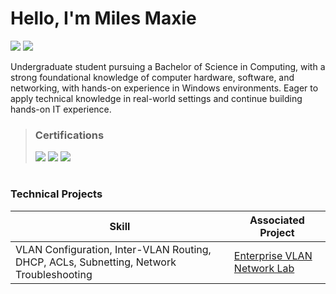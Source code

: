 # Hello, I'm Miles Maxie

<a href=""><img src="https://img.shields.io/badge/-LinkedIn-0072b1?&style=for-the-badge&logo=linkedin&logoColor=white" /></a>
<a href=""><img src="https://img.shields.io/badge/-Medium-12100E?&style=for-the-badge&logo=medium&logoColor=white" /></a>

Undergraduate student pursuing a Bachelor of Science in Computing, with a strong foundational knowledge of computer hardware, software, and networking, with hands-on experience in Windows environments. Eager to apply technical knowledge in real-world settings and continue building hands-on IT experience.

> ### Certifications
> <img src="https://img.shields.io/badge/-Security%2B-FF0000?&style=for-the-badge&logo=CompTIA&logoColor=white" />
> <img src="https://img.shields.io/badge/-Network%2B-FF0000?&style=for-the-badge&logo=CompTIA&logoColor=white" />
> <img src="https://img.shields.io/badge/-CCNA (In Progress)-0A66C2?style=for-the-badge&logo=Cisco&logoColor=white" />
#

### Technical Projects

| Skill                                         | Associated Project         |
|-----------------------------------------------|----------------------------|
|   VLAN Configuration, Inter-VLAN Routing, DHCP, ACLs, Subnetting, Network Troubleshooting | <a href="https://github.com/mylesmaxie0/Enterprise-VLAN-Network-Lab">Enterprise VLAN Network Lab</a>|




